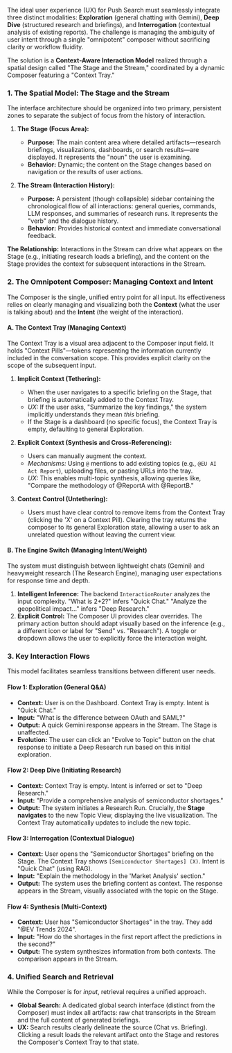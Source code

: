 The ideal user experience (UX) for Push Search must seamlessly integrate three distinct modalities: **Exploration** (general chatting with Gemini), **Deep Dive** (structured research and briefings), and **Interrogation** (contextual analysis of existing reports). The challenge is managing the ambiguity of user intent through a single "omnipotent" composer without sacrificing clarity or workflow fluidity.

The solution is a **Context-Aware Interaction Model** realized through a spatial design called "The Stage and the Stream," coordinated by a dynamic Composer featuring a "Context Tray."

### 1. The Spatial Model: The Stage and the Stream

The interface architecture should be organized into two primary, persistent zones to separate the subject of focus from the history of interaction.

1.  **The Stage (Focus Area):**
    *   **Purpose:** The main content area where detailed artifacts—research briefings, visualizations, dashboards, or search results—are displayed. It represents the "noun" the user is examining.
    *   **Behavior:** Dynamic; the content on the Stage changes based on navigation or the results of user actions.

2.  **The Stream (Interaction History):**
    *   **Purpose:** A persistent (though collapsible) sidebar containing the chronological flow of all interactions: general queries, commands, LLM responses, and summaries of research runs. It represents the "verb" and the dialogue history.
    *   **Behavior:** Provides historical context and immediate conversational feedback.

**The Relationship:** Interactions in the Stream can drive what appears on the Stage (e.g., initiating research loads a briefing), and the content on the Stage provides the context for subsequent interactions in the Stream.

### 2. The Omnipotent Composer: Managing Context and Intent

The Composer is the single, unified entry point for all input. Its effectiveness relies on clearly managing and visualizing both the **Context** (what the user is talking about) and the **Intent** (the weight of the interaction).

#### A. The Context Tray (Managing Context)

The Context Tray is a visual area adjacent to the Composer input field. It holds "Context Pills"—tokens representing the information currently included in the conversation scope. This provides explicit clarity on the scope of the subsequent input.

1.  **Implicit Context (Tethering):**
    *   When the user navigates to a specific briefing on the Stage, that briefing is automatically added to the Context Tray.
    *   *UX:* If the user asks, "Summarize the key findings," the system implicitly understands they mean *this* briefing.
    *   If the Stage is a dashboard (no specific focus), the Context Tray is empty, defaulting to general Exploration.

2.  **Explicit Context (Synthesis and Cross-Referencing):**
    *   Users can manually augment the context.
    *   *Mechanisms:* Using `@` mentions to add existing topics (e.g., `@EU AI Act Report`), uploading files, or pasting URLs into the tray.
    *   *UX:* This enables multi-topic synthesis, allowing queries like, "Compare the methodology of @ReportA with @ReportB."

3.  **Context Control (Untethering):**
    *   Users must have clear control to remove items from the Context Tray (clicking the 'X' on a Context Pill). Clearing the tray returns the composer to its general Exploration state, allowing a user to ask an unrelated question without leaving the current view.

#### B. The Engine Switch (Managing Intent/Weight)

The system must distinguish between lightweight chats (Gemini) and heavyweight research (The Research Engine), managing user expectations for response time and depth.

1.  **Intelligent Inference:** The backend `InteractionRouter` analyzes the input complexity. "What is 2+2?" infers "Quick Chat." "Analyze the geopolitical impact..." infers "Deep Research."
2.  **Explicit Control:** The Composer UI provides clear overrides. The primary action button should adapt visually based on the inference (e.g., a different icon or label for "Send" vs. "Research"). A toggle or dropdown allows the user to explicitly force the interaction weight.

### 3. Key Interaction Flows

This model facilitates seamless transitions between different user needs.

#### Flow 1: Exploration (General Q&A)

*   **Context:** User is on the Dashboard. Context Tray is empty. Intent is "Quick Chat."
*   **Input:** "What is the difference between OAuth and SAML?"
*   **Output:** A quick Gemini response appears in the Stream. The Stage is unaffected.
*   **Evolution:** The user can click an "Evolve to Topic" button on the chat response to initiate a Deep Research run based on this initial exploration.

#### Flow 2: Deep Dive (Initiating Research)

*   **Context:** Context Tray is empty. Intent is inferred or set to "Deep Research."
*   **Input:** "Provide a comprehensive analysis of semiconductor shortages."
*   **Output:** The system initiates a Research Run. Crucially, the **Stage navigates** to the new Topic View, displaying the live visualization. The Context Tray automatically updates to include the new topic.

#### Flow 3: Interrogation (Contextual Dialogue)

*   **Context:** User opens the "Semiconductor Shortages" briefing on the Stage. The Context Tray shows `[Semiconductor Shortages] (X)`. Intent is "Quick Chat" (using RAG).
*   **Input:** "Explain the methodology in the 'Market Analysis' section."
*   **Output:** The system uses the briefing content as context. The response appears in the Stream, visually associated with the topic on the Stage.

#### Flow 4: Synthesis (Multi-Context)

*   **Context:** User has "Semiconductor Shortages" in the tray. They add "@EV Trends 2024".
*   **Input:** "How do the shortages in the first report affect the predictions in the second?"
*   **Output:** The system synthesizes information from both contexts. The comparison appears in the Stream.

### 4. Unified Search and Retrieval

While the Composer is for *input*, retrieval requires a unified approach.

*   **Global Search:** A dedicated global search interface (distinct from the Composer) must index all artifacts: raw chat transcripts in the Stream and the full content of generated briefings.
*   **UX:** Search results clearly delineate the source (Chat vs. Briefing). Clicking a result loads the relevant artifact onto the Stage and restores the Composer's Context Tray to that state.
